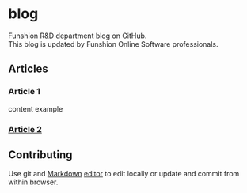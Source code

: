 blog
====

Funshion R&D department blog on GitHub.  
This blog is updated by Funshion Online Software professionals.  

## Articles

### Article 1

content example

### [Article 2](https://github.com/funshion/blog/blob/master/Article2.md)

## Contributing

Use git and [Markdown](http://github.github.com/github-flavored-markdown/)
[editor](http://www.winterwell.com/software/markdown-editor.php)
to edit locally or update and commit from within browser. 
